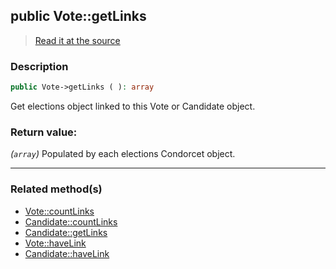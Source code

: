 ## public Vote::getLinks

> [Read it at the source](https://github.com/julien-boudry/Condorcet/blob/master/src/Relations/Linkable.php#L60)

### Description    

```php
public Vote->getLinks ( ): array
```

Get elections object linked to this Vote or Candidate object.
    

### Return value:   

*(`array`)* Populated by each elections Condorcet object.


---------------------------------------

### Related method(s)      

* [Vote::countLinks](/Docs/ApiReferences/Vote%20Class/public%20Vote--countLinks.md)    
* [Candidate::countLinks](/Docs/ApiReferences/Candidate%20Class/public%20Candidate--countLinks.md)    
* [Candidate::getLinks](/Docs/ApiReferences/Candidate%20Class/public%20Candidate--getLinks.md)    
* [Vote::haveLink](/Docs/ApiReferences/Vote%20Class/public%20Vote--haveLink.md)    
* [Candidate::haveLink](/Docs/ApiReferences/Candidate%20Class/public%20Candidate--haveLink.md)    
